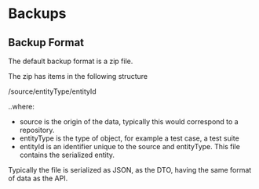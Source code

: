 # Backups

## Backup Format

The default backup format is a zip file.

The zip has items in the following structure

/source/entityType/entityId

..where:
- source is the origin of the data, typically this would correspond to a repository.
- entityType is the type of object, for example a test case, a test suite
- entityId is an identifier unique to the source and entityType. This file contains the serialized entity. 

Typically the file is serialized as JSON, as the DTO, having the same format of data as the API.

